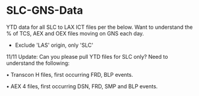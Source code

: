 # SLC-GNS-Data

YTD data for all SLC to LAX ICT files per the below. Want to understand the % of TCS, AEX and OEX files moving on GNS each day. 
- Exclude 'LAS' origin, only 'SLC'

11/11 Update:
Can you please pull YTD files for SLC only? Need to understand the following:

•	Transcon H files, first occurring FRD, BLP events.

•	AEX 4 files, first occurring DSN, FRD, SMP and BLP events.
